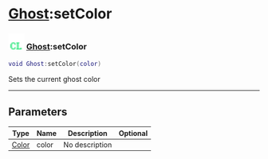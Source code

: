 # [Ghost](../ghost/README.md):setColor

### <img src="../../.gitbook/assets/client.png" width="32" height="32" /> [Ghost](../ghost/README.md):setColor

```lua
void Ghost:setColor(color)
```

Sets the current ghost color<br>

-----------------
## Parameters

| Type   | Name | Description | Optional |
| ------ | ---- | ----------- | -------: |
| [Color](../color/README.md) | color | No description |   |
